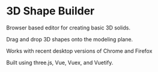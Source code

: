 # 3D Shape Builder

Browser based editor for creating basic 3D solids. 

Drag and drop 3D shapes onto the modeling plane.

Works with recent desktop versions of Chrome and Firefox

Built using three.js, Vue, Vuex, and Vuetify.
